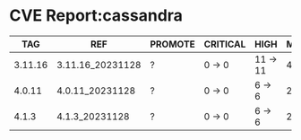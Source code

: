 # CVE Report:cassandra
|   TAG   |       REF        | PROMOTE | CRITICAL |   HIGH   |  MEDIUM  |   LOW    | UNKNOWN |
|---------|------------------|---------|----------|----------|----------|----------|---------|
| 3.11.16 | 3.11.16_20231128 | ?       | 0 -> 0   | 11 -> 11 | 40 -> 40 | 29 -> 24 | 0 -> 0  |
| 4.0.11  | 4.0.11_20231128  | ?       | 0 -> 0   | 6 -> 6   | 28 -> 28 | 29 -> 24 | 0 -> 0  |
| 4.1.3   | 4.1.3_20231128   | ?       | 0 -> 0   | 6 -> 6   | 28 -> 28 | 29 -> 24 | 0 -> 0  |
